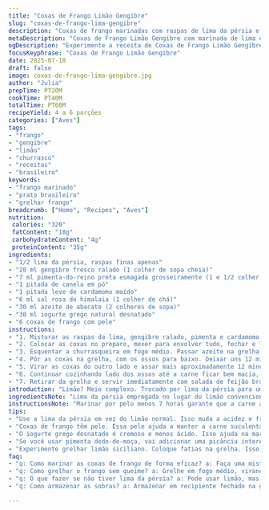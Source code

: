```yaml
---
title: "Coxas de Frango Limão Gengibre"
slug: "coxas-de-frango-lima-gengibre"
description: "Coxas de frango marinadas com raspas de lima da pérsia e gengibre fresco substituem o limão e gengibre original. Temperadas com cardamomo moído e pimenta-do-reino preta grossa, toques de canela e sal rosa. Azeite de abacate para untar. Iogurte grego desnatado na marinada. Grelhadas na churrasqueira média, viradas para garantir maciez e sabor, acompanhadas por salada de feijão branco e tomates-cereja regados com azeite e pimenta do reino fresca, servidos com toque de ervas finas."
metaDescription: "Coxas de Frango Limão Gengibre com marinada de lima e gengibre fresco, grelhadas com especiarias aromáticas para um prato suculento."
ogDescription: "Experimente a receita de Coxas de Frango Limão Gengibre. Um prato suculento e aromático com um toque exoticamente brasileiro."
focusKeyphrase: "Coxas de Frango Limão Gengibre"
date: 2025-07-18
draft: false
image: coxas-de-frango-lima-gengibre.jpg
author: "Julia"
prepTime: PT20M
cookTime: PT40M
totalTime: PT60M
recipeYield: 4 a 6 porções
categories: ["Aves"]
tags:
- "frango"
- "gengibre"
- "limão"
- "churrasco"
- "receitas"
- "brasileiro"
keywords:
- "frango marinado"
- "prato brasileiro"
- "grelhar frango"
breadcrumb: ["Home", "Recipes", "Aves"]
nutrition: 
 calories: "320"
 fatContent: "18g"
 carbohydrateContent: "4g"
 proteinContent: "35g"
ingredients:
- "1/2 lima da pérsia, raspas finas apenas"
- "20 ml gengibre fresco ralado (1 colher de sopa cheia)"
- "7 ml pimenta-do-reino preta esmagada grosseiramente (1 e 1/2 colher de chá)"
- "1 pitada de canela em pó"
- "1 pitada leve de cardamomo moído"
- "6 ml sal rosa do himalaia (1 colher de chá)"
- "30 ml azeite de abacate (2 colheres de sopa)"
- "30 ml iogurte grego natural desnatado"
- "6 coxas de frango com pele"
instructions:
- "1. Misturar as raspas da lima, gengibre ralado, pimenta e cardamomo com a canela, sal, azeite e iogurte dentro de tigela de vidro ou saco plástico com fechamento hermético."
- "2. Colocar as coxas no preparo, mexer para envolver tudo, fechar e levar à geladeira por pelo menos 7 a 9 horas para pegar sabor."
- "3. Esquentar a churrasqueira em fogo médio. Passar azeite na grelha pra não grudar."
- "4. Pôr as coxas na grelha, com os ossos para baixo. Deixar uns 12 minutos até dourar e levantar sucos."
- "5. Virar as coxas do outro lado e assar mais aproximadamente 12 minutos. Diminuir fogo se perceber que estão queimando antes de assar por completo."
- "6. Continuar cozinhando lado dos ossos até a carne ficar bem macia, soltando fácil do osso. Cerca de mais 15 minutos."
- "7. Retirar da grelha e servir imediatamente com salada de feijão branco temperada com azeite e tomates-cereja coloridos cortados em pedaços, temperados com sal e pimenta do reino moída na hora."
introduction: "Limão? Meio complexo. Trocado por lima da pérsia para um toque cítrico mais sutil. Gengibre, mais do que uma raiz, é um arrebento na receita, ralado para liberar aroma. Pimenta preta esmagada, picância na medida certa, acompanhada pela canela, que entra de fininho, e aquele toque exótico do cardamomo. Tempero que vai de olho fechado no peito do frango, ou melhor, nas coxas com pele — porque pele, sim, é pele — para proteger o suculento interior e dar crocância. Iogurte grego, substituindo iogurte comum para dar uma untuosidade e acidez balanceada. Azeite de abacate, mais nobre, ajuda a grelhar sem estourar com fumaça."
ingredientsNote: "Lima da pérsia empregada no lugar do limão convencional muda significativamente a acidez e o frescor. A pimenta preta escolhida em grãos grosseiros traz textura e variação de sabor, evitando amargor. Cardamomo é um sutil tempero que evita monotonia do toque doce da canela, criando um contraponto aromático. Iogurte grego desnatado é menos ácido e mais cremoso, fazendo a marinada ficar leve e quase aveludada. O azeite de abacate, de alta estabilidade ao calor, é perfeito para grelhar coxas de frango, entregando um sabor neutro, deixando a marinada ser a estrela junto com as especiarias."
instructionsNote: "Marinar por pelo menos 7 horas garante que a carne absorva bem o sabor, sem perder a textura. Grelhar com fogo médio médio e virar as coxas garante cozimento uniforme. Se a chama subir muito, ajustar ou afastar as brasas para evitar que a pele queime e a carne fique crua por dentro. Cozinhar até a carne soltar fácil do osso é boa dica para saber o ponto. Acompanhamento com salada de feijão branco e tomates-cereja traz frescor ao prato, além de um contraste de textura e cor. Temperar essa salada com azeite e temperos simples realça a simplicidade dos ingredientes."
tips:
- "Use a lima da pérsia em vez do limão normal. Isso muda a acidez e frescor. A textura e o sabor são diferentes. Uma boa troca no tempero. Quase nunca se passa por cima."
- "Coxas de frango têm pele. Essa pele ajuda a manter a carne suculenta. Deixa um resultado crocante. Uma combinação ideal para grelhar bem. Não sinta medo de usar!"
- "O iogurte grego desnatado é cremoso e menos ácido. Isso ajuda na marinada. Resultando em uma mistura leve, quase aveludada. Ideal para realçar sabores e manter umidade."
- "Se você usar pimenta dedo-de-moça, vai adicionar uma picância interessante. Funciona muito bem com o gengibre e lima. Um clássico toque brasileiro. Aumenta o sabor, e não esquece de equilibrar."
- "Experimente grelhar limão siciliano. Coloque fatias na grelha. Isso realça o prato. Ajuda a cortar a gordura. Refresca sabores. Ótima ideia para variar. Pode, não pode?"
faq:
- "q: Como marinar as coxas de frango de forma eficaz? a: Faça uma mistura da marinada. Rale bem o gengibre, misture tudo. Deixe marinando por 7 horas. Sabor vai penetrar mais."
- "q: Como grelhar o frango sem queime? a: Grelhe em fogo médio, virando de vez em quando. Se a chama sobe, afaste da brasa. Ajuste a temperatura se necessário. Frango deve ficar bem dourado."
- "q: O que fazer se não tiver lima da pérsia? a: Pode usar limão, mas vai mudar o sabor. Pinto também é uma opção. Um pouco azedo, ainda assim, boa ideia. Veja o que tem em casa."
- "q: Como armazenar as sobras? a: Armazenar em recipiente fechado na geladeira. Consume em até 3 dias. Pode também congelar, mas a textura muda. Reaquecendo de maneira leve."

---
```

